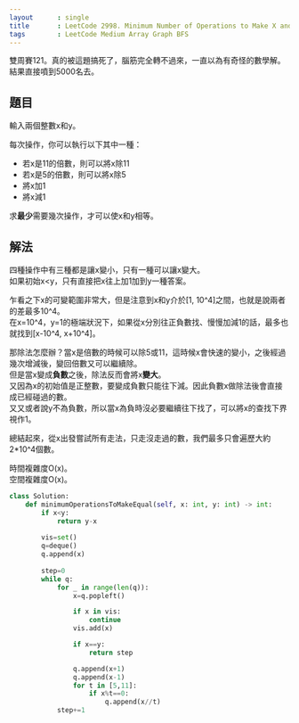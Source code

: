 ```yaml
---
layout      : single
title       : LeetCode 2998. Minimum Number of Operations to Make X and Y Equal
tags        : LeetCode Medium Array Graph BFS
---
```

雙周賽121。真的被這題搞死了，腦筋完全轉不過來，一直以為有奇怪的數學解。  
結果直接噴到5000名去。  

## 題目

輸入兩個整數x和y。  

每次操作，你可以執行以下其中一種：  

- 若x是11的倍數，則可以將x除11  
- 若x是5的倍數，則可以將x除5  
- 將x加1  
- 將x減1  

求**最少**需要幾次操作，才可以使x和y相等。  

## 解法

四種操作中有三種都是讓x變小，只有一種可以讓x變大。  
如果初始x<y，只有直接把x往上加1加到y一種答案。  

乍看之下x的可變範圍非常大，但是注意到x和y介於[1, 10^4]之間，也就是說兩者的差最多10^4。  
在x=10^4，y=1的極端狀況下，如果從x分別往正負數找、慢慢加減1的話，最多也就找到[x-10^4, x+10^4]。  

那除法怎麼辦？當x是倍數的時候可以除5或11，這時候x會快速的變小，之後經過幾次增減後，變回倍數又可以繼續除。  
但是當x變成**負數**之後，除法反而會將x**變大**。  
又因為x的初始值是正整數，要變成負數只能往下減。因此負數x做除法後會直接成已經碰過的數。  
又又或者說y不為負數，所以當x為負時沒必要繼續往下找了，可以將x的查找下界視作1。

總結起來，從x出發嘗試所有走法，只走沒走過的數，我們最多只會遍歷大約2\*10^4個數。  

時間複雜度O(x)。  
空間複雜度O(x)。  

```python
class Solution:
    def minimumOperationsToMakeEqual(self, x: int, y: int) -> int:
        if x<y:
            return y-x
        
        vis=set()
        q=deque()
        q.append(x)
        
        step=0
        while q:
            for _ in range(len(q)):
                x=q.popleft()

                if x in vis:
                    continue
                vis.add(x)    

                if x==y:
                    return step

                q.append(x+1)
                q.append(x-1)
                for t in [5,11]:
                    if x%t==0:
                        q.append(x//t)
            step+=1
```
